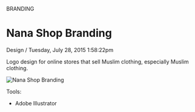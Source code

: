 <p class="type">BRANDING</p>

# Nana Shop Branding

<p class="meta">Design  /  Tuesday, July 28, 2015 1:58:22pm</p>

Logo design for online stores that sell Muslim clothing, especially Muslim clothing.

![Nana Shop Branding](https://farooq-agent.web.app/assets/images/works/large/aS4yWxi6_work_image.jpg)

Tools:
- Adobe Illustrator
